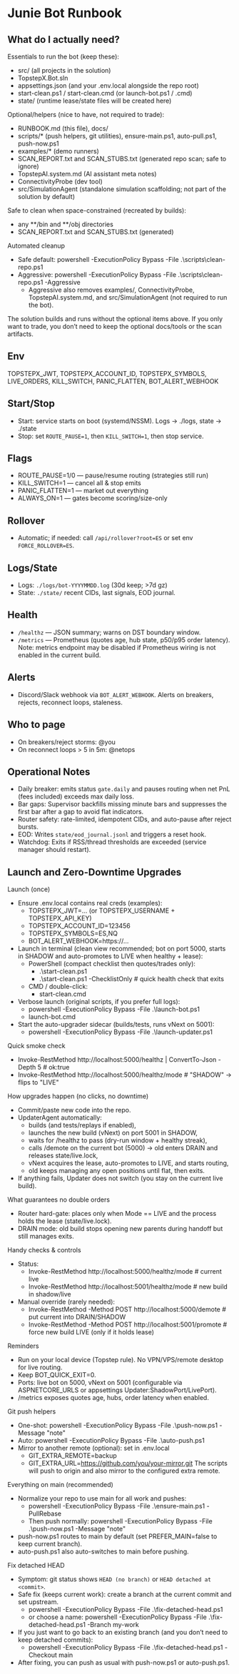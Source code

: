 # Junie Bot Runbook

## What do I actually need?

Essentials to run the bot (keep these):
- src/ (all projects in the solution)
- TopstepX.Bot.sln
- appsettings.json (and your .env.local alongside the repo root)
- start-clean.ps1 / start-clean.cmd (or launch-bot.ps1 / .cmd)
- state/ (runtime lease/state files will be created here)

Optional/helpers (nice to have, not required to trade):
- RUNBOOK.md (this file), docs/
- scripts/* (push helpers, git utilities), ensure-main.ps1, auto-pull.ps1, push-now.ps1
- examples/* (demo runners)
- SCAN_REPORT.txt and SCAN_STUBS.txt (generated repo scan; safe to ignore)
- TopstepAI.system.md (AI assistant meta notes)
- ConnectivityProbe (dev tool) 
- src/SimulationAgent (standalone simulation scaffolding; not part of the solution by default)

Safe to clean when space-constrained (recreated by builds):
- any **/bin and **/obj directories
- SCAN_REPORT.txt and SCAN_STUBS.txt (generated)

Automated cleanup
- Safe default:   powershell -ExecutionPolicy Bypass -File .\scripts\clean-repo.ps1
- Aggressive:     powershell -ExecutionPolicy Bypass -File .\scripts\clean-repo.ps1 -Aggressive
  - Aggressive also removes examples/, ConnectivityProbe, TopstepAI.system.md, and src/SimulationAgent (not required to run the bot).

The solution builds and runs without the optional items above. If you only want to trade, you don’t need to keep the optional docs/tools or the scan artifacts.

## Env

TOPSTEPX_JWT, TOPSTEPX_ACCOUNT_ID, TOPSTEPX_SYMBOLS, LIVE_ORDERS, KILL_SWITCH, PANIC_FLATTEN, BOT_ALERT_WEBHOOK

## Start/Stop

- Start: service starts on boot (systemd/NSSM). Logs → ./logs, state → ./state
- Stop: set `ROUTE_PAUSE=1`, then `KILL_SWITCH=1`, then stop service.

## Flags

- ROUTE_PAUSE=1/0 — pause/resume routing (strategies still run)
- KILL_SWITCH=1 — cancel all & stop emits
- PANIC_FLATTEN=1 — market out everything
- ALWAYS_ON=1 — gates become scoring/size-only

## Rollover

- Automatic; if needed: call `/api/rollover?root=ES` or set env `FORCE_ROLLOVER=ES`.

## Logs/State

- Logs: `./logs/bot-YYYYMMDD.log` (30d keep; >7d gz)
- State: `./state/` recent CIDs, last signals, EOD journal.

## Health

- `/healthz` — JSON summary; warns on DST boundary window.
- `/metrics` — Prometheus (quotes age, hub state, p50/p95 order latency). Note: metrics endpoint may be disabled if Prometheus wiring is not enabled in the current build.

## Alerts

- Discord/Slack webhook via `BOT_ALERT_WEBHOOK`. Alerts on breakers, rejects, reconnect loops, staleness.

## Who to page

- On breakers/reject storms: @you
- On reconnect loops > 5 in 5m: @netops

## Operational Notes

- Daily breaker: emits status `gate.daily` and pauses routing when net PnL (fees included) exceeds max daily loss.
- Bar gaps: Supervisor backfills missing minute bars and suppresses the first bar after a gap to avoid flat indicators.
- Router safety: rate-limited, idempotent CIDs, and auto-pause after reject bursts.
- EOD: Writes `state/eod_journal.jsonl` and triggers a reset hook.
- Watchdog: Exits if RSS/thread thresholds are exceeded (service manager should restart).


## Launch and Zero-Downtime Upgrades

Launch (once)
- Ensure .env.local contains real creds (examples):
  - TOPSTEPX_JWT=... (or TOPSTEPX_USERNAME + TOPSTEPX_API_KEY)
  - TOPSTEPX_ACCOUNT_ID=123456
  - TOPSTEPX_SYMBOLS=ES,NQ
  - BOT_ALERT_WEBHOOK=https://...
- Launch in terminal (clean view recommended; bot on port 5000, starts in SHADOW and auto-promotes to LIVE when healthy + lease):
  - PowerShell (compact checklist then quotes/trades only):
    - .\start-clean.ps1
    - .\start-clean.ps1 -ChecklistOnly   # quick health check that exits
  - CMD / double-click:
    - start-clean.cmd
- Verbose launch (original scripts, if you prefer full logs):
  - powershell -ExecutionPolicy Bypass -File .\launch-bot.ps1
  - launch-bot.cmd
- Start the auto-upgrader sidecar (builds/tests, runs vNext on 5001):
  - powershell -ExecutionPolicy Bypass -File .\launch-updater.ps1

Quick smoke check
- Invoke-RestMethod http://localhost:5000/healthz        | ConvertTo-Json -Depth 5  # ok:true
- Invoke-RestMethod http://localhost:5000/healthz/mode   # "SHADOW" → flips to "LIVE"

How upgrades happen (no clicks, no downtime)
- Commit/paste new code into the repo.
- UpdaterAgent automatically:
  - builds (and tests/replays if enabled),
  - launches the new build (vNext) on port 5001 in SHADOW,
  - waits for /healthz to pass (dry-run window + healthy streak),
  - calls /demote on the current bot (5000) → old enters DRAIN and releases state/live.lock,
  - vNext acquires the lease, auto-promotes to LIVE, and starts routing,
  - old keeps managing any open positions until flat, then exits.
- If anything fails, Updater does not switch (you stay on the current live build).

What guarantees no double orders
- Router hard-gate: places only when Mode == LIVE and the process holds the lease (state/live.lock).
- DRAIN mode: old build stops opening new parents during handoff but still manages exits.

Handy checks & controls
- Status:
  - Invoke-RestMethod http://localhost:5000/healthz/mode  # current live
  - Invoke-RestMethod http://localhost:5001/healthz/mode  # new build in shadow/live
- Manual override (rarely needed):
  - Invoke-RestMethod -Method POST http://localhost:5000/demote   # put current into DRAIN/SHADOW
  - Invoke-RestMethod -Method POST http://localhost:5001/promote  # force new build LIVE (only if it holds lease)

Reminders
- Run on your local device (Topstep rule). No VPN/VPS/remote desktop for live routing.
- Keep BOT_QUICK_EXIT=0.
- Ports: live bot on 5000, vNext on 5001 (configurable via ASPNETCORE_URLS or appsettings Updater:ShadowPort/LivePort).
- /metrics exposes quotes age, hubs, order latency when enabled.

Git push helpers
- One-shot: powershell -ExecutionPolicy Bypass -File .\push-now.ps1 -Message "note"
- Auto: powershell -ExecutionPolicy Bypass -File .\auto-push.ps1
- Mirror to another remote (optional): set in .env.local
  - GIT_EXTRA_REMOTE=backup
  - GIT_EXTRA_URL=https://github.com/you/your-mirror.git
  The scripts will push to origin and also mirror to the configured extra remote.

Everything on main (recommended)
- Normalize your repo to use main for all work and pushes:
  - powershell -ExecutionPolicy Bypass -File .\ensure-main.ps1 -PullRebase
  - Then push normally: powershell -ExecutionPolicy Bypass -File .\push-now.ps1 -Message "note"
- push-now.ps1 routes to main by default (set PREFER_MAIN=false to keep current branch).
- auto-push.ps1 also auto-switches to main before pushing.

Fix detached HEAD
- Symptom: git status shows `HEAD (no branch)` or `HEAD detached at <commit>`.
- Safe fix (keeps current work): create a branch at the current commit and set upstream.
  - powershell -ExecutionPolicy Bypass -File .\fix-detached-head.ps1
  - or choose a name: powershell -ExecutionPolicy Bypass -File .\fix-detached-head.ps1 -Branch my-work
- If you just want to go back to an existing branch (and you don’t need to keep detached commits):
  - powershell -ExecutionPolicy Bypass -File .\fix-detached-head.ps1 -Checkout main
- After fixing, you can push as usual with push-now.ps1 or auto-push.ps1.
